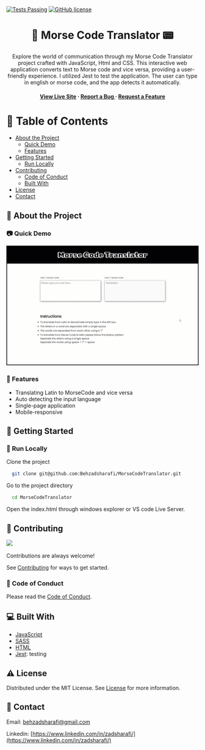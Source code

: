 [![Tests Passing](https://github.com/Behzadsharafi/MorseCodeTranslator/actions/workflows/test.yml/badge.svg)](https://github.com/Behzadsharafi/MorseCodeTranslator/actions/workflows/test.yml)
[![GitHub license](https://img.shields.io/badge/license-MIT-blue.svg)](https://github.com/Behzadsharafi/MorseCodeTranslator/blob/main/LICENSE)

<div align='center'>

<h1> 🔣 Morse Code Translator 📟</h1>
<p>Explore the world of communication through my Morse Code Translator project crafted with JavaScript, Html and CSS. This interactive web application converts text to Morse code and vice versa, providing a user-friendly experience. I utilized Jest to test the application. The user can type in english or morse code, and the app detects it automatically. </p>

<h4> <a href="https://zadmorse.netlify.app/">View Live Site</a> <span> · </span> <a href="https://github.com/Behzadsharafi/MorseCodeTranslator/issues"> Report a Bug </a> <span> · </span> <a href="https://github.com/Behzadsharafi/MorseCodeTranslator/issues"> Request a Feature </a> </h4>

</div>

# :notebook_with_decorative_cover: Table of Contents

- [About the Project](#star2-about-the-project)
  - [Quick Demo](#camera-quick-demo)
  - [Features](#dart-features)
- [Getting Started](#toolbox-getting-started)
  - [Run Locally](#running-run-locally)
- [Contributing](#wave-contributing)
  - [Code of Conduct](#scroll-code-of-conduct)
  - [Built With](#computer-built-with)
- [License](#warning-license)
- [Contact](#handshake-contact)

## :star2: About the Project

### :camera: Quick Demo

<div align="center"> <a href="https://zadmorse.netlify.app/"><img src="/images/demo.gif" alt='demo' width='800'/></a> </div>

### :dart: Features

- Translating Latin to MorseCode and vice versa
- Auto detecting the input language
- Single-page application
- Mobile-responsive

## :toolbox: Getting Started

### :running: Run Locally

Clone the project

```bash
  git clone git@github.com:Behzadsharafi/MorseCodeTranslator.git
```

Go to the project directory

```bash
  cd MorseCodeTranslator
```

Open the index.html through windows explorer or VS code Live Server.

## :wave: Contributing

<a href="https://github.com/Behzadsharafi/MorseCodeTranslator/graphs/contributors"> <img src="https://contrib.rocks/image?repo=Louis3797/awesome-readme-template" /> </a>

Contributions are always welcome!

See [Contributing](https://github.com/Behzadsharafi/MorseCodeTranslator/blob/master/CONTRIBUTING.md) for ways to get started.

### :scroll: Code of Conduct

Please read the [Code of Conduct](https://github.com/Behzadsharafi/MorseCodeTranslator/blob/master/CODE_OF_CONDUCT.md).

## :computer: Built With

- [JavaScript](https://www.javascript.com/)
- [SASS](https://sass-lang.com/)
- [HTML](https://developer.mozilla.org/en-US/docs/Learn/Getting_started_with_the_web/HTML_basics)
- [Jest](https://jestjs.io/): testing

## :warning: License

Distributed under the MIT License. See [License](https://github.com/Behzadsharafi/MorseCodeTranslator/blob/master/LICENSE) for more information.

## :handshake: Contact

Email: behzadsharafi@gmail.com

Linkedin: [https://www.linkedin.com/in/zadsharafi/](https://www.linkedin.com/in/zadsharafi/)
